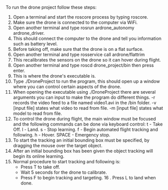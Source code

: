 To run the drone project follow these steps:

1. Open a terminal and start the roscore process by typing roscore.
2. Make sure the drone is connected to the computer via WiFi.
3. Open another terminal and type rosrun ardrone_autonomy ardrone_driver.
4. This should connect the computer to the drone and tell you information such as battery level.
5. Before taking off, make sure that the drone is on a flat surface.
6. Open another terminal and type rosservice call ardrone/flattrim
7. This recalibrates the sensors on the drone so it can hover during flight.
8. Open another terminal and type roscd drone_project/bin then press enter.
9. This is where the drone's executable is.
10. Type ./DroneProject to run the program, this should open up a window where you can control certain aspects of the drone.
11. When opening the executable using ./DroneProject there are several arguments you can input to make the program do different things.
	-r records the video feed to a file named video1.avi in the /bin folder.
	-v [input file] states what video to read from file.
	-m [input file] states what model to read from file.
12. To control the drone during flight, the main window must be focused and the following commands can be done via keyboard control:
	t - Take Off.
	l - Land.
	s - Stop learning.
	f - Begin automated flight tracking and following.
	h - Hover.
	SPACE - Emergency stop.
13. To start the tracking an initial bounding box must be specified, by dragging the mouse over the target object.
14. After an initial bounding box has been given the object tracking will begin its online learning.
15. Normal procedure to start tracking and following is:
	- Press T to take off.
	- Wait 5 seconds for the drone to calibrate.
	- Press F to begin tracking and targeting.
16 . Press L to land when done.
